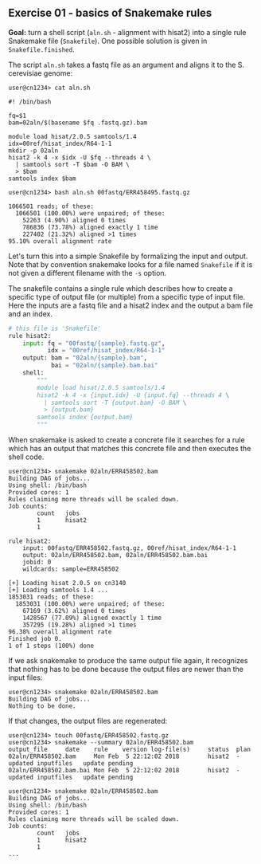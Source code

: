 ## Exercise 01 - basics of Snakemake rules

**Goal:** turn a shell script (`aln.sh` - alignment with hisat2) into a single rule
Snakemake file (`Snakefile`). One possible solution is given in `Snakefile.finished`.


The script `aln.sh` takes a fastq file as an argument and aligns it to the
S. cerevisiae genome:

```console
user@cn1234> cat aln.sh

#! /bin/bash

fq=$1
bam=02aln/$(basename $fq .fastq.gz).bam

module load hisat/2.0.5 samtools/1.4
idx=00ref/hisat_index/R64-1-1
mkdir -p 02aln
hisat2 -k 4 -x $idx -U $fq --threads 4 \
  | samtools sort -T $bam -O BAM \
  > $bam
samtools index $bam

user@cn1234> bash aln.sh 00fastq/ERR458495.fastq.gz

1066501 reads; of these:
  1066501 (100.00%) were unpaired; of these:
    52263 (4.90%) aligned 0 times
    786836 (73.78%) aligned exactly 1 time
    227402 (21.32%) aligned >1 times
95.10% overall alignment rate
```

Let's turn this into a simple Snakefile by formalizing the input and
output. Note that by convention snakemake looks for a file named
`Snakefile` if it is not given a different filename with the `-s` option.

The snakefile contains a single rule which describes how to create a specific
type of output file (or multiple) from a specific type of input file. Here the
inputs are a fastq file and a hisat2 index and the output a bam file and an
index.

```python
# this file is 'Snakefile'
rule hisat2:
    input: fq = "00fastq/{sample}.fastq.gz",
           idx = "00ref/hisat_index/R64-1-1"
    output: bam = "02aln/{sample}.bam",
            bai = "02aln/{sample}.bam.bai"
    shell:
        """
        module load hisat/2.0.5 samtools/1.4
        hisat2 -k 4 -x {input.idx} -U {input.fq} --threads 4 \
          | samtools sort -T {output.bam} -O BAM \
          > {output.bam}
        samtools index {output.bam}
        """
```

When snakemake is asked to create a concrete file it searches for a rule which
has an output that matches this concrete file and then executes the shell code.

```console
user@cn1234> snakemake 02aln/ERR458502.bam
Building DAG of jobs...
Using shell: /bin/bash
Provided cores: 1
Rules claiming more threads will be scaled down.
Job counts:
        count   jobs
        1       hisat2
        1

rule hisat2:
    input: 00fastq/ERR458502.fastq.gz, 00ref/hisat_index/R64-1-1
    output: 02aln/ERR458502.bam, 02aln/ERR458502.bam.bai
    jobid: 0
    wildcards: sample=ERR458502

[+] Loading hisat 2.0.5 on cn3140
[+] Loading samtools 1.4 ...
1853031 reads; of these:
  1853031 (100.00%) were unpaired; of these:
    67169 (3.62%) aligned 0 times
    1428567 (77.09%) aligned exactly 1 time
    357295 (19.28%) aligned >1 times
96.38% overall alignment rate
Finished job 0.
1 of 1 steps (100%) done
```

If we ask snakemake to produce the same output file again, it recognizes
that nothing has to be done because the output files are newer than
the input files:

```console
user@cn1234> snakemake 02aln/ERR458502.bam
Building DAG of jobs...
Nothing to be done.
```

If that changes, the output files are regenerated:
```console
user@cn1234> touch 00fastq/ERR458502.fastq.gz
user@cn1234> snakemake --summary 02aln/ERR458502.bam
output_file     date    rule    version log-file(s)     status  plan                       02aln/ERR458502.bam     Mon Feb  5 22:12:02 2018        hisat2  -               updated inputfiles   update pending
02aln/ERR458502.bam.bai Mon Feb  5 22:12:02 2018        hisat2  -               updated inputfiles   update pending

user@cn1234> snakemake 02aln/ERR458502.bam
Building DAG of jobs...
Using shell: /bin/bash
Provided cores: 1
Rules claiming more threads will be scaled down.
Job counts:
        count   jobs
        1       hisat2
        1
...
```

